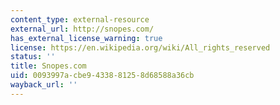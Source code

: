 ```yaml
---
content_type: external-resource
external_url: http://snopes.com/
has_external_license_warning: true
license: https://en.wikipedia.org/wiki/All_rights_reserved
status: ''
title: Snopes.com
uid: 0093997a-cbe9-4338-8125-8d68588a36cb
wayback_url: ''
---
```

